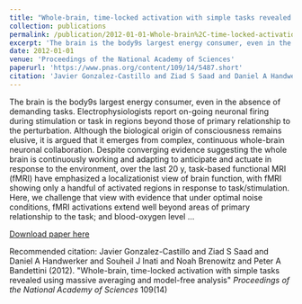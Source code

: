```yaml
---
title: "Whole-brain, time-locked activation with simple tasks revealed using massive averaging and model-free analysis"
collection: publications
permalink: /publication/2012-01-01-Whole-brain%2C-time-locked-activation-with-simple-tasks-revealed-using-massiv
excerpt: 'The brain is the body9s largest energy consumer, even in the absence of demanding tasks. Electrophysiologists report on-going neuronal firing during stimulation or task in regions beyond those of primary relationship to the perturbation. Although the biological origin of consciousness remains elusive, it is argued that it emerges from complex, continuous whole-brain neuronal collaboration. Despite converging evidence suggesting the whole brain is continuously working and adapting to anticipate and actuate in response to the environment, over the last 20 y, task-based functional MRI (fMRI) have emphasized a localizationist view of brain function, with fMRI showing only a handful of activated regions in response to task/stimulation. Here, we challenge that view with evidence that under optimal noise conditions, fMRI activations extend well beyond areas of primary relationship to the task; and blood-oxygen level …'
date: 2012-01-01
venue: 'Proceedings of the National Academy of Sciences'
paperurl: 'https://www.pnas.org/content/109/14/5487.short'
citation: 'Javier Gonzalez-Castillo and Ziad S Saad and Daniel A Handwerker and Souheil J Inati and Noah Brenowitz and Peter A Bandettini (2012). &quot;Whole-brain, time-locked activation with simple tasks revealed using massive averaging and model-free analysis&quot; <i>Proceedings of the National Academy of Sciences</i> 109(14)'
---
```

The brain is the body9s largest energy consumer, even in the absence of demanding tasks. Electrophysiologists report on-going neuronal firing during stimulation or task in regions beyond those of primary relationship to the perturbation. Although the biological origin of consciousness remains elusive, it is argued that it emerges from complex, continuous whole-brain neuronal collaboration. Despite converging evidence suggesting the whole brain is continuously working and adapting to anticipate and actuate in response to the environment, over the last 20 y, task-based functional MRI (fMRI) have emphasized a localizationist view of brain function, with fMRI showing only a handful of activated regions in response to task/stimulation. Here, we challenge that view with evidence that under optimal noise conditions, fMRI activations extend well beyond areas of primary relationship to the task; and blood-oxygen level …

[Download paper here](https://www.pnas.org/content/109/14/5487.short)

Recommended citation: Javier Gonzalez-Castillo and Ziad S Saad and Daniel A Handwerker and Souheil J Inati and Noah Brenowitz and Peter A Bandettini (2012). "Whole-brain, time-locked activation with simple tasks revealed using massive averaging and model-free analysis" <i>Proceedings of the National Academy of Sciences</i> 109(14)